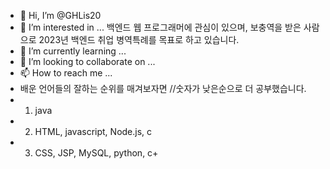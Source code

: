 - 👋 Hi, I’m @GHLis20
- 👀 I’m interested in ... 백엔드 웹 프로그래머에 관심이 있으며, 보충역을 받은 사람으로 2023년 백엔드 취업 병역특례를 목표로 하고 있습니다.
- 🌱 I’m currently learning ...
- 💞️ I’m looking to collaborate on ...
- 📫 How to reach me ...
- 배운 언어들의 잘하는 순위를 매겨보자면   //숫자가 낮은순으로 더 공부했습니다.
- 1. java
- 2. HTML, javascript, Node.js, c
- 3. CSS, JSP, MySQL, python, c+

<!---
GHLis20/GHLis20 is a ✨ special ✨ repository because its `README.md` (this file) appears on your GitHub profile.
You can click the Preview link to take a look at your changes.
--->
